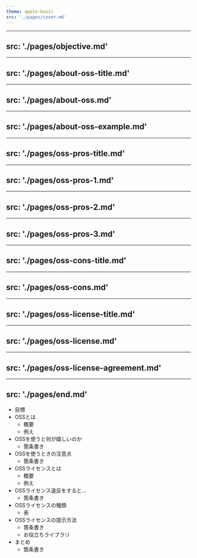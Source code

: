 ```yaml
---
theme: apple-basic
src: './pages/cover.md'
---
```


---
src: './pages/objective.md'
---

---
src: './pages/about-oss-title.md'
---

---
src: './pages/about-oss.md'
---

---
src: './pages/about-oss-example.md'
---

---
src: './pages/oss-pros-title.md'
---

---
src: './pages/oss-pros-1.md'
---

---
src: './pages/oss-pros-2.md'
---

---
src: './pages/oss-pros-3.md'
---

---
src: './pages/oss-cons-title.md'
---

---
src: './pages/oss-cons.md'
---

---
src: './pages/oss-license-title.md'
---

---
src: './pages/oss-license.md'
---

---
src: './pages/oss-license-agreement.md'
---

---
src: './pages/end.md'
---

<!-- これはノートです -->

- 目標
- OSSとは
  - 概要
  - 例え
- OSSを使うと何が嬉しいのか
  - 箇条書き
- OSSを使うときの注意点
  - 箇条書き
- OSSライセンスとは
  - 概要
  - 例え
- OSSライセンス違反をすると...
  - 箇条書き
- OSSライセンスの種類
  - 表
- OSSライセンスの提示方法
  - 箇条書き
  - お役立ちライブラリ
- まとめ
  - 箇条書き